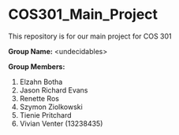 # COS301_Main_Project

This repository is for our main project for COS 301

**Group Name:** \<undecidables\>

**Group Members:**  
1) Elzahn Botha  <br>
2) Jason Richard Evans <br>
3) Renette Ros 	<br>
4) Szymon Ziolkowski   <br>
5) Tienie Pritchard  <br>
6) Vivian Venter  (13238435)
